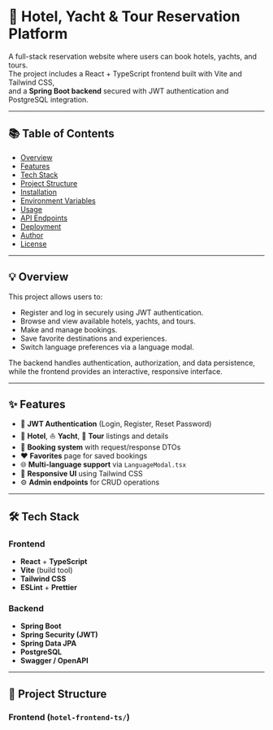 # 🏨 Hotel, Yacht & Tour Reservation Platform

A full-stack reservation website where users can book hotels, yachts, and tours.  
The project includes a React + TypeScript frontend built with Vite and Tailwind CSS,  
and a **Spring Boot backend** secured with JWT authentication and PostgreSQL integration.

---

## 📚 Table of Contents

- [Overview](#-overview)
- [Features](#-features)
- [Tech Stack](#-tech-stack)
- [Project Structure](#-project-structure)
- [Installation](#-installation)
- [Environment Variables](#-environment-variables)
- [Usage](#-usage)
- [API Endpoints](#-api-endpoints)
- [Deployment](#-deployment)
- [Author](#-author)
- [License](#-license)

---

## 💡 Overview

This project allows users to:
- Register and log in securely using JWT authentication.
- Browse and view available hotels, yachts, and tours.
- Make and manage bookings.
- Save favorite destinations and experiences.
- Switch language preferences via a language modal.

The backend handles authentication, authorization, and data persistence,  
while the frontend provides an interactive, responsive interface.

---

## ✨ Features

- 🔐 **JWT Authentication** (Login, Register, Reset Password)
- 🏨 **Hotel**, ⛵ **Yacht**, 🚌 **Tour** listings and details
- 🧾 **Booking system** with request/response DTOs
- ❤️ **Favorites** page for saved bookings
- 🌐 **Multi-language support** via `LanguageModal.tsx`
- 📱 **Responsive UI** using Tailwind CSS
- ⚙️ **Admin endpoints** for CRUD operations

---

## 🛠️ Tech Stack

### Frontend
- **React** + **TypeScript**
- **Vite** (build tool)
- **Tailwind CSS**
- **ESLint** + **Prettier**

### Backend
- **Spring Boot**
- **Spring Security (JWT)**
- **Spring Data JPA**
- **PostgreSQL**
- **Swagger / OpenAPI**

---

## 🧱 Project Structure

### Frontend (`hotel-frontend-ts/`)

 
